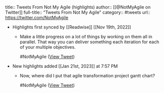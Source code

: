 title:: Tweets From Not My Agile (highlights)
author:: [[@NotMyAgile on Twitter]]
full-title:: "Tweets From Not My Agile"
category:: #tweets
url:: https://twitter.com/NotMyAgile

- Highlights first synced by [[Readwise]] [[Nov 19th, 2022]]
	- Make a little progress on a lot of things by working on them all in parallel. That way you can deliver something each iteration for each of your multiple objectives.
	  
	   #NotMyAgile ([View Tweet](https://twitter.com/NotMyAgile/status/1590347729661792256))
- New highlights added [[Jan 21st, 2023]] at 7:57 PM
	- Now, where did I put that agile transformation project gantt chart?
	  
	   #NotMyAgile ([View Tweet](https://twitter.com/NotMyAgile/status/1616439659499864065))